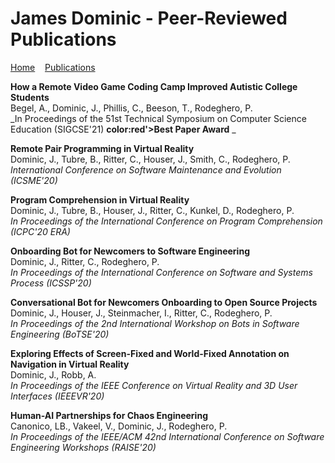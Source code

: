 <h1>James Dominic - Peer-Reviewed Publications</h1>

[Home](index.md)&nbsp;&nbsp;&nbsp;&nbsp;[Publications](publications.md)


**How a Remote Video Game Coding Camp Improved Autistic College Students**<br/>
Begel, A., Dominic, J., Phillis, C., Beeson, T., Rodeghero, P.<br/>
_In Proceedings of the 51st Technical Symposium on Computer Science Education (SIGCSE'21) **color:red'>Best Paper Award** _<br/>

**Remote Pair Programming in Virtual Reality**<br/>
Dominic, J., Tubre, B., Ritter, C., Houser, J., Smith, C., Rodeghero, P.<br/>
_International Conference on Software Maintenance and Evolution (ICSME'20)_<br/>

**Program Comprehension in Virtual Reality**<br/>
Dominic, J., Tubre, B., Houser, J., Ritter, C., Kunkel, D., Rodeghero, P.<br/>
_In Proceedings of the International Conference on Program Comprehension (ICPC'20 ERA)_<br/>

**Onboarding Bot for Newcomers to Software Engineering**<br/>
Dominic, J., Ritter, C., Rodeghero, P.<br/>
_In Proceedings of the International Conference on Software and Systems Process (ICSSP'20)_<br/>

**Conversational Bot for Newcomers Onboarding to Open Source Projects**<br/>
Dominic, J., Houser, J., Steinmacher, I., Ritter, C., Rodeghero, P.<br/>
_In Proceedings of the 2nd International Workshop on Bots in Software Engineering (BoTSE'20)_<br/>

**Exploring Effects of Screen-Fixed and World-Fixed Annotation on Navigation in Virtual Reality**<br/>
Dominic, J., Robb, A.<br/>
_In Proceedings of the IEEE Conference on Virtual Reality and 3D User Interfaces (IEEEVR'20)_<br/>

**Human-AI Partnerships for Chaos Engineering**<br/>
Canonico, LB., Vakeel, V., Dominic, J., Rodeghero, P.<br/>
_In Proceedings of the IEEE/ACM 42nd International Conference on Software Engineering Workshops (RAISE'20)_<br/>
